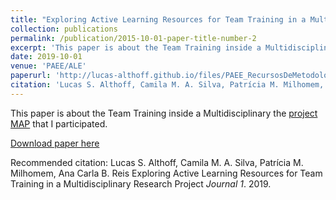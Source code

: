 ```yaml
---
title: "Exploring Active Learning Resources for Team Training in a Multidisciplinary Research Project"
collection: publications
permalink: /publication/2015-10-01-paper-title-number-2
excerpt: 'This paper is about the Team Training inside a Multidisciplinary the [project MAP](https://lucas-althoff.github.io/portfolio/map) that I participated.'
date: 2019-10-01
venue: 'PAEE/ALE'
paperurl: 'http://lucas-althoff.github.io/files/PAEE_RecursosDeMetodologiaAtiva_vFinal.pdf'
citation: 'Lucas S. Althoff, Camila M. A. Silva, Patrícia M. Milhomem, Ana Carla B. Reis Exploring Active Learning Resources for Team Training in a Multidisciplinary Research Project <i>Journal 1</i>. 2019.'
---
```

This paper is about the Team Training inside a Multidisciplinary the [project MAP](https://lucas-althoff.github.io/portfolio/map) that I participated.

[Download paper here](http://lucas-althoff.github.io/files/PAEE_RecursosDeMetodologiaAtiva_vFinal.pdf)

Recommended citation: Lucas S. Althoff, Camila M. A. Silva, Patrícia M. Milhomem, Ana Carla B. Reis Exploring Active Learning Resources for Team Training in a Multidisciplinary Research Project <i>Journal 1</i>. 2019.